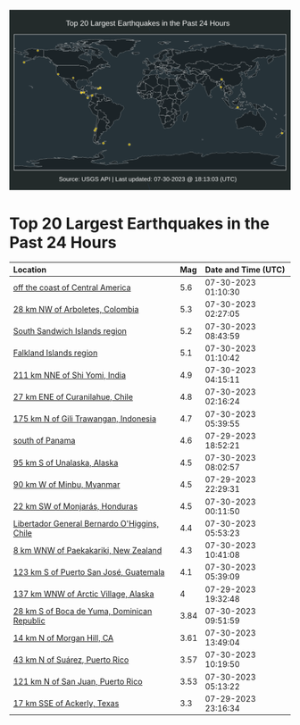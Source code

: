 ![Map](./map.png)

# Top 20 Largest Earthquakes in the Past 24 Hours

| Location | Mag | Date and Time (UTC) |
|:---|:---|:---|
| [off the coast of Central America](https://earthquake.usgs.gov/earthquakes/eventpage/us6000kwl6) | 5.6 | 07-30-2023 01:10:30 |
| [28 km NW of Arboletes, Colombia](https://earthquake.usgs.gov/earthquakes/eventpage/us6000kwll) | 5.3 | 07-30-2023 02:27:05 |
| [South Sandwich Islands region](https://earthquake.usgs.gov/earthquakes/eventpage/us6000kwnm) | 5.2 | 07-30-2023 08:43:59 |
| [Falkland Islands region](https://earthquake.usgs.gov/earthquakes/eventpage/us6000kwl8) | 5.1 | 07-30-2023 01:10:42 |
| [211 km NNE of Shi Yomi, India](https://earthquake.usgs.gov/earthquakes/eventpage/us6000kwm4) | 4.9 | 07-30-2023 04:15:11 |
| [27 km ENE of Curanilahue, Chile](https://earthquake.usgs.gov/earthquakes/eventpage/us6000kwlf) | 4.8 | 07-30-2023 02:16:24 |
| [175 km N of Gili Trawangan, Indonesia](https://earthquake.usgs.gov/earthquakes/eventpage/us6000kwmp) | 4.7 | 07-30-2023 05:39:55 |
| [south of Panama](https://earthquake.usgs.gov/earthquakes/eventpage/us6000kwjc) | 4.6 | 07-29-2023 18:52:21 |
| [95 km S of Unalaska, Alaska](https://earthquake.usgs.gov/earthquakes/eventpage/us6000kwn5) | 4.5 | 07-30-2023 08:02:57 |
| [90 km W of Minbu, Myanmar](https://earthquake.usgs.gov/earthquakes/eventpage/us6000kwkm) | 4.5 | 07-29-2023 22:29:31 |
| [22 km SW of Monjarás, Honduras](https://earthquake.usgs.gov/earthquakes/eventpage/us6000kwl1) | 4.5 | 07-30-2023 00:11:50 |
| [Libertador General Bernardo O'Higgins, Chile](https://earthquake.usgs.gov/earthquakes/eventpage/us6000kwmr) | 4.4 | 07-30-2023 05:53:23 |
| [8 km WNW of Paekakariki, New Zealand](https://earthquake.usgs.gov/earthquakes/eventpage/us6000kwp2) | 4.3 | 07-30-2023 10:41:08 |
| [123 km S of Puerto San José, Guatemala](https://earthquake.usgs.gov/earthquakes/eventpage/us6000kwmq) | 4.1 | 07-30-2023 05:39:09 |
| [137 km WNW of Arctic Village, Alaska](https://earthquake.usgs.gov/earthquakes/eventpage/ak0239nmd2xz) | 4 | 07-29-2023 19:32:48 |
| [28 km S of Boca de Yuma, Dominican Republic](https://earthquake.usgs.gov/earthquakes/eventpage/pr2023211002) | 3.84 | 07-30-2023 09:51:59 |
| [14 km N of Morgan Hill, CA](https://earthquake.usgs.gov/earthquakes/eventpage/nc73918291) | 3.61 | 07-30-2023 13:49:04 |
| [43 km N of Suárez, Puerto Rico](https://earthquake.usgs.gov/earthquakes/eventpage/pr2023211001) | 3.57 | 07-30-2023 10:19:50 |
| [121 km N of San Juan, Puerto Rico](https://earthquake.usgs.gov/earthquakes/eventpage/pr2023211000) | 3.53 | 07-30-2023 05:13:22 |
| [17 km SSE of Ackerly, Texas](https://earthquake.usgs.gov/earthquakes/eventpage/tx2023otqf) | 3.3 | 07-29-2023 23:16:34 |
